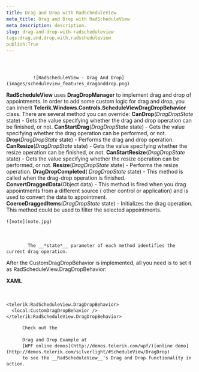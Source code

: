 ```yaml
---
title: Drag and Drop with RadScheduleView
meta_title: Drag and Drop with RadScheduleView
meta_description: description.
slug: drag-and-drop-with-radscheduleview
tags:drag,and,drop,with,radscheduleview
publish:True
---
```



# 


                 
              ![RadScheduleView - Drag And Drop](images/scheduleview_features_draganddrop.png)

__RadScheduleView__ uses __DragDropManager__ to implement drag and drop of appointments. In order to add some custom logic for drag and drop, you can inherit __Telerik.Windows.Controls.ScheduleViewDragDropBehavior__ class. There are several method you can override:
        __CanDrop__(*DragDropState* state) - Gets the value specifying whether the drag and drop operation can be finished, or not.
          __CanStartDrag__(*DragDropState* state) - Gets the value specifying whether the drag operation can be performed, or not.
          __Drop__(*DragDropState* state) - Performs the drag and drop operation.
          __CanResize__(*DragDropState* state) - Gets the value specifying whether the resize operation can be finished, or not.
          __CanStartResize__(*DragDropState* state) - Gets the value specifying whether the resize operation can be performed, or not.
          __Resize__(*DragDropState* state) - Performs the resize operation.
          __DragDropCompleted__( *DragDropState* state) -  This method is called when the drag-drop operation is finished.
          __ConvertDraggedData__(Object data) - This method is fired when you drag appointments from a different source ( other control or application) and is used to convert the data to appointment.
          __CoerceDraggedItems__(*DragDropState* state) - Initializes the drag operation. This method could be used to filter the selected appointments.
          


    ![note](note.jpg)
    	


            The __*state*__ parameter of each method identifies the current drag operation.
          

After the CustomDragDropBehavior is implemented, all you need is to set it as RadScheduleView.DragDropBehavior:




 __XAML__
    

```XAML


<telerik:RadScheduleView.DragDropBehavior>
  <local:CustomDragDropBehavior />
</telerik:RadScheduleView.DragDropBehavior>

```




          Check out the 
          
          Drag and Drop Example at 
          [WPF online demos](http://demos.telerik.com/wpf/)[online demo](http://demos.telerik.com/silverlight/#ScheduleView/DragDrop)
          to see the __RadScheduleView__'s Drag and Drop functionality in action.
        
